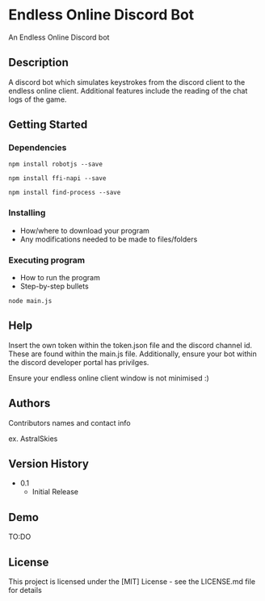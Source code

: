 # Endless Online Discord Bot

An Endless Online Discord bot

## Description

A discord bot which simulates keystrokes from the discord client to the endless online client. Additional features include the reading of the chat logs of the game.

## Getting Started

### Dependencies

```npm install robotjs --save```

```npm install ffi-napi --save```

```npm install find-process --save```

### Installing

* How/where to download your program
* Any modifications needed to be made to files/folders

### Executing program

* How to run the program
* Step-by-step bullets
```
node main.js
```
## Help

Insert the own token within the token.json file and the discord channel id. These are found within the main.js file. Additionally, ensure your bot within the discord developer portal has privilges.

Ensure your endless online client window is not minimised :)

## Authors

Contributors names and contact info

ex. AstralSkies


## Version History

* 0.1
    * Initial Release

## Demo

TO:DO

## License

This project is licensed under the [MIT] License - see the LICENSE.md file for details

